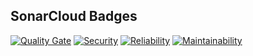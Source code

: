 ## SonarCloud Badges

[![Quality Gate](https://sonarcloud.io/api/project_badges/measure?project=rozaxa_Projektowanie_obiektowe_zadanie_6_client&metric=alert_status)](https://sonarcloud.io/summary/new_code?id=rozaxa_Projektowanie_obiektowe_zadanie_6_client)
[![Security](https://sonarcloud.io/api/project_badges/measure?project=rozaxa_Projektowanie_obiektowe_zadanie_6_client&metric=security_rating)](https://sonarcloud.io/summary/new_code?id=rozaxa_Projektowanie_obiektowe_zadanie_6_client)
[![Reliability](https://sonarcloud.io/api/project_badges/measure?project=rozaxa_Projektowanie_obiektowe_zadanie_6_client&metric=reliability_rating)](https://sonarcloud.io/summary/new_code?id=rozaxa_Projektowanie_obiektowe_zadanie_6_client)
[![Maintainability](https://sonarcloud.io/api/project_badges/measure?project=rozaxa_Projektowanie_obiektowe_zadanie_6_client&metric=sqale_rating)](https://sonarcloud.io/summary/new_code?id=rozaxa_Projektowanie_obiektowe_zadanie_6_client)
